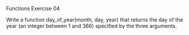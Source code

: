 Functions Exercise 04

Write a function day_of_year(month, day, year) that returns the day of the year (an integer between 1 and 366) specified by the three arguments.
